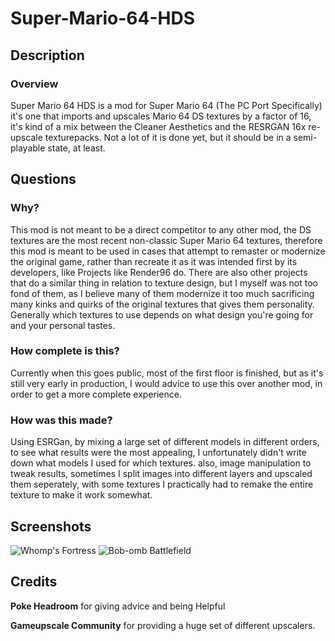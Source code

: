 # Super-Mario-64-HDS
## Description
### Overview
Super Mario 64 HDS is a mod for Super Mario 64 (The PC Port Specifically) it's one that imports and upscales Mario 64 DS textures by a factor of 16, it's kind of a mix between the Cleaner Aesthetics and the RESRGAN 16x re-upscale texturepacks. Not a lot of it is done yet, but it should be in a semi-playable state, at least.
## Questions
### Why?
This mod is not meant to be a direct competitor to any other mod, the DS textures are the most recent non-classic Super Mario 64 textures, therefore this mod is meant to be used in cases that attempt to remaster or modernize the original game, rather than recreate it as it was intended first by its developers, like Projects like Render96 do.
There are also other projects that do a similar thing in relation to texture design, but I myself was not too fond of them, as I believe many of them modernize it too much sacrificing many kinks and quirks of the original textures that gives them personality.
Generally which textures to use depends on what design you're going for and your personal tastes.
### How complete is this?
Currently when this goes public, most of the first floor is finished, but as it's still very early in production, I would advice to use this over another mod, in order to get a more complete experience.
### How was this made?
Using ESRGan, by mixing a large set of different models in different orders, to see what results were the most appealing, I unfortunately didn't write down what models I used for which textures.
also, image manipulation to tweak results, sometimes I split images into different layers and upscaled them seperately, with some textures I practically had to remake the entire texture to make it work somewhat.
## Screenshots
![Whomp's Fortress](https://i.imgur.com/A7XoYhE.png)
![Bob-omb Battlefield](https://i.imgur.com/gBoFf6B.png)
## Credits
**Poke Headroom** for giving advice and being Helpful

**Gameupscale Community** for providing a huge set of different upscalers.
